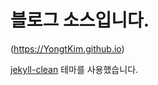 # 블로그 소스입니다.

(https://YongtKim.github.io)

[jekyll-clean](https://github.com/scotte/jekyll-clean) 테마를 사용했습니다.

